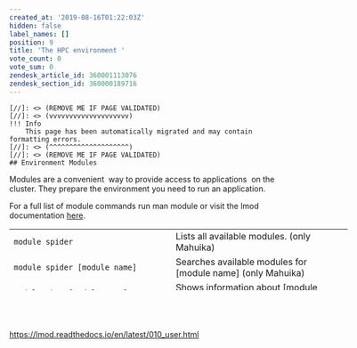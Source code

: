```yaml
---
created_at: '2019-08-16T01:22:03Z'
hidden: false
label_names: []
position: 9
title: 'The HPC environment '
vote_count: 0
vote_sum: 0
zendesk_article_id: 360001113076
zendesk_section_id: 360000189716
---
```



    [//]: <> (REMOVE ME IF PAGE VALIDATED)
    [//]: <> (vvvvvvvvvvvvvvvvvvvv)
    !!! Info
        This page has been automatically migrated and may contain formatting errors.
    [//]: <> (^^^^^^^^^^^^^^^^^^^^)
    [//]: <> (REMOVE ME IF PAGE VALIDATED)
    ## Environment Modules

Modules are a convenient  way to provide access to applications  on the
cluster. They prepare the environment you need to run an application.

For a full list of module commands run man module or visit the lmod
documentation
[here](https://lmod.readthedocs.io/en/latest/010_user.html).

<table style="height: 110px; width: 861.4px;">
<tbody>
<tr class="odd">
<td style="width: 275px"><code>module spider</code></td>
<td style="width: 301.4px">Lists all available modules. (only
Mahuika)</td>
</tr>
<tr class="even">
<td style="width: 275px"><code>module spider [module name]</code></td>
<td style="width: 301.4px">Searches available modules for [module name]
(only Mahuika)</td>
</tr>
<tr class="odd">
<td style="width: 275px"><code>module show [module name]</code></td>
<td style="width: 301.4px">Shows information about [module name]</td>
</tr>
<tr class="even">
<td style="width: 275px"><code>module load [module name]</code></td>
<td style="width: 301.4px">Loads [module name]</td>
</tr>
<tr class="odd">
<td style="width: 275px"><code>module list [module name]</code></td>
<td style="width: 301.4px">Lists currently loaded modules.</td>
</tr>
</tbody>
</table>

##  

<https://lmod.readthedocs.io/en/latest/010_user.html>

